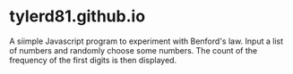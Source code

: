 tylerd81.github.io
==================
A siimple Javascript program to experiment with Benford's law. Input a list of numbers and randomly choose some numbers.
The count of the frequency of the first digits is then displayed.
